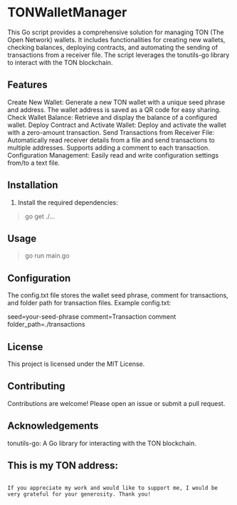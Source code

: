 # TONWalletManager
This Go script provides a comprehensive solution for managing TON (The Open Network) wallets. It includes functionalities for creating new wallets, checking balances, deploying contracts, and automating the sending of transactions from a receiver file. The script leverages the tonutils-go library to interact with the TON blockchain.

## Features
Create New Wallet: Generate a new TON wallet with a unique seed phrase and address. The wallet address is saved as a QR code for easy sharing.
Check Wallet Balance: Retrieve and display the balance of a configured wallet.
Deploy Contract and Activate Wallet: Deploy and activate the wallet with a zero-amount transaction.
Send Transactions from Receiver File: Automatically read receiver details from a file and send transactions to multiple addresses. Supports adding a comment to each transaction.
Configuration Management: Easily read and write configuration settings from/to a text file.

## Installation
1. Install the required dependencies:

> go get ./...

## Usage
> go run main.go
 
## Configuration
The config.txt file stores the wallet seed phrase, comment for transactions, and folder path for transaction files. Example config.txt:


seed=your-seed-phrase
comment=Transaction comment
folder_path=./transactions


## License
This project is licensed under the MIT License.

## Contributing
Contributions are welcome! Please open an issue or submit a pull request.

## Acknowledgements
tonutils-go: A Go library for interacting with the TON blockchain.

## This is my TON address: 

``` UQC6314CqvFzKo1hCWI3glBIAx0J1gWVoYVPzp_KD6BXJqqO. 

If you appreciate my work and would like to support me, I would be very grateful for your generosity. Thank you!